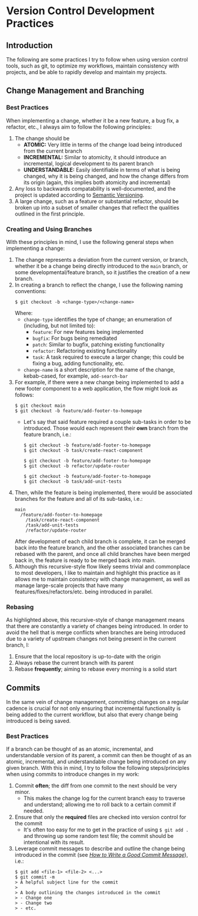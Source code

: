 # Version Control Development Practices

## Introduction

The following are some practices I try to follow when using version control tools, such as git, to optimize my 
workflows, maintain consistency with projects, and be able to rapidly develop and maintain my projects.

## Change Management and Branching

### Best Practices

When implementing a change, whether it be a new feature, a bug fix, a refactor, etc., I always aim to follow the 
following principles:

1. The change should be
   - **ATOMIC:** Very little in terms of the change load being introduced from the current branch
   - **INCREMENTAL:** Similar to atomicity, it should introduce an incremental, logical development to its parent branch
   - **UNDERSTANDABLE:** Easily identifiable in terms of what is being changed, why it is being changed, and how the 
     change differs from its origin (again, this implies both atomicity and incremental)
2. Any loss to backwards compatability is well-documented, and the project is updated according to
[Semantic Versioning](https://semver.org/).
3. A large change, such as a feature or substantial refactor, should be broken up into a subset of smaller changes 
   that reflect the qualities outlined in the first principle.

### Creating and Using Branches

With these principles in mind, I use the following general steps when implementing a change:

1. The change represents a deviation from the current version, or branch, whether it be a change being directly 
   introduced to the `main` branch, or some developmental/feature branch, so it justifies the creation of a new branch.
2. In creating a branch to reflect the change, I use the following naming conventions:
   ```shell
   $ git checkout -b <change-type>/<change-name>
   ```
   Where:
   - `change-type` identifies the type of change; an enumeration of (including, but not limited to):
     - `feature`: For new features being implemented
     - `bugfix`: For bugs being remediated
     - `patch`: Similar to bugfix, patching existing functionality
     - `refactor`: Refactoring existing functionality
     - `task`: A task required to execute a larger change; this could be fixing a bug, adding functionality, etc.
   - `change-name` is a short description for the name of the change, kebab-cased, for example, `add-search-bar`
3. For example, if there were a new change being implemented to add a new footer component to a web application, the 
   flow might look as follows:
    ```shell
    $ git checkout main
    $ git checkout -b feature/add-footer-to-homepage
    ```
   - Let's say that said feature required a couple sub-tasks in order to be introduced. Those would each represent 
     their **own** branch from the feature branch, i.e.:
     ```shell
     $ git checkout -b feature/add-footer-to-homepage
     $ git checkout -b task/create-react-component
     ```
     ```shell
     $ git checkout -b feature/add-footer-to-homepage
     $ git checkout -b refactor/update-router
     ```
     ```shell
     $ git checkout -b feature/add-footer-to-homepage
     $ git checkout -b task/add-unit-tests
     ```
4. Then, while the feature is being implemented, there would be associated branches for the feature and all of its 
   sub-tasks, i.e.:
    ```
    main
      /feature/add-footer-to-homepage
        /task/create-react-component
        /task/add-unit-tests
        /refactor/update-router
    ```
    After development of each child branch is complete, it can be merged back into the feature branch, and the 
   other associated branches can be rebased with the parent, and once all child branches have been merged back in, 
   the feature is ready to be merged back into main.
5. Although this recursive-style flow likely seems trivial and commonplace to most developers, I like to maintain 
   and highlight this practice as it allows me to maintain consistency with change management, as well as manage 
   large-scale projects that have many features/fixes/refactors/etc. being introduced in parallel.


### Rebasing

As highlighted above, this recursive-style of change management means that there are constantly a variety of changes 
being introduced. In order to avoid the hell that is merge conflicts when branches are being introduced due to a 
variety of upstream changes not being present in the current branch, I:

1. Ensure that the local repository is up-to-date with the origin
2. Always rebase the current branch with its parent
3. Rebase **frequently**; aiming to rebase every morning is a solid start

## Commits

In the same vein of change management, committing changes on a regular cadence is crucial for not only ensuring that 
incremental functionality is being added to the current workflow, but also that every change being introduced is 
being saved.

### Best Practices

If a branch can be thought of as an atomic, incremental, and understandable version of its parent, a 
commit can then be thought of as an atomic, incremental, and understandable change being introduced on any given 
branch. With this in mind, I try to follow the following steps/principles when using commits to introduce changes in my 
work:

1. Commit **often**; the diff from one commit to the next should be very minor.
   - This makes the change log for the current branch easy to traverse and understand; allowing me to roll back to a 
     certain commit if needed.
2. Ensure that only the **required** files are checked into version control for the commit
   - It's often too easy for me to get in the practice of using `$ git add .` and throwing up some random test file; 
     the commit should be intentional with its result.
3. Leverage commit messages to describe and outline the change being introduced in the commit (see
[*How to Write a Good Commit Message*](https://cbea.ms/git-commit/)), i.e.:
    ```shell
    $ git add <file-1> <file-2> <...>
    $ git commit -m
    > A helpful subject line for the commit
    >
    > A body outlining the changes introduced in the commit
    > - Change one
    > - Change two
    > - etc.
    ```
